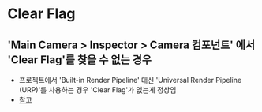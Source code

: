 # Clear Flag

## 'Main Camera > Inspector > Camera 컴포넌트' 에서 'Clear Flag'를 찾을 수 없는 경우

- 프로젝트에서 'Built-in Render Pipeline' 대신 'Universal Render Pipeline (URP)'를 사용하는 경우 'Clear Flag'가 없는게 정상임
- [참고](https://stackoverflow.com/questions/75629541/cant-find-clear-flags-option-in-the-cameras-inspector)
